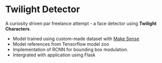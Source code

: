 # Twilight Detector

A curiosity driven par freelance attempt - a face detector using <b>Twilight Characters</b>.

- Model trained using custom-made dataset with [Make Sense](https://makesense.ai)
- Model references from Tensorflow model zoo
- Implementation of RCNN for bounding box modulation.
- Intergrated with application using Flask


